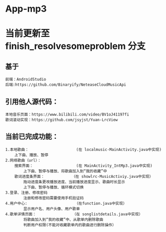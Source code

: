# App-mp3
当前更新至 finish_resolvesomeproblem 分支
======
基于
------
    前端：AndroidStudio
    后端:https://github.com/Binaryify/NeteaseCloudMusicApi
引用他人源代码：
------
    本地音乐页面：https://www.bilibili.com/video/BV1oJ41197fi
    歌词滚动实现：https://github.com/jsyjst/Yuan-LrcView
当前已完成功能：
------
    1.本地歌曲：                     (在 localmusic-MainActivity.java中实现)
        上下曲、播放、暂停
    2.网络歌曲（url）：
        搜索界面：                   (在 MainActivity_IntMp3.java中实现)
            上下曲、暂停与播放、将歌曲加入到“我的收藏”中                 
        歌词进度条界面：            （在 showlrc-MusicActiviy.java中实现）
            拖动进度条更改播放进度、当前播放进度显示、歌曲时长显示
            上下曲、暂停与播放、循环模式切换
    3.登录、注册、修改密码
            注册和修改密码需要使用手机验证码
    4.用户中心:                     （在function.java中实现）
            显示用户名、用户头像、用户歌单
    4.歌单详情页面：                （在 songlistdetails.java中实现）
            将歌曲加入到“我的收藏”中、从歌单内删除歌曲
            判断用户权限(不能对收藏歌单内的歌曲进行删除操作）
